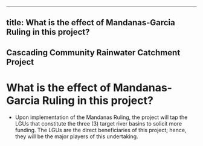 --- 
 title: What is the effect of Mandanas-Garcia Ruling in this project?
 ---

## Cascading Community Rainwater Catchment Project

# What is the effect of Mandanas-Garcia Ruling in this project?


 - Upon implementation of the Mandanas Ruling, the project will tap the LGUs that constitute the three (3) target river basins to solicit more funding. The LGUs are the direct beneficiaries of this project; hence, they will be the major players of this undertaking.
